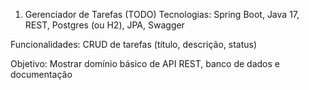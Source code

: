 1. Gerenciador de Tarefas (TODO)
Tecnologias: Spring Boot, Java 17, REST, Postgres (ou H2), JPA, Swagger

Funcionalidades: CRUD de tarefas (título, descrição, status)

Objetivo: Mostrar domínio básico de API REST, banco de dados e documentação
